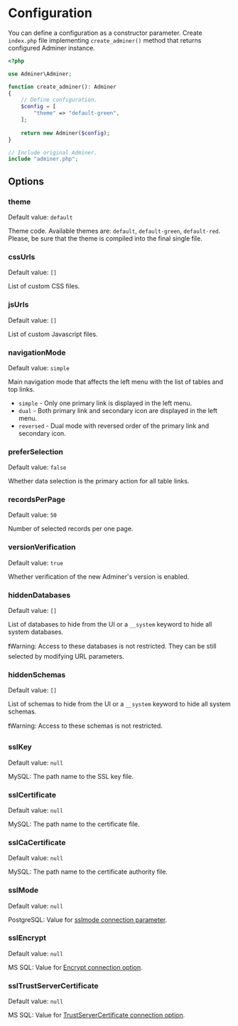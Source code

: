 Configuration
=============

You can define a configuration as a constructor parameter. Create `index.php` file implementing `create_adminer()`
method that returns configured Adminer instance.

```php
<?php

use Adminer\Adminer;

function create_adminer(): Adminer 
{
    // Define configuration.
    $config = [
        "theme" => "default-green",
    ];
	
    return new Adminer($config);
}

// Include original Adminer.
include "adminer.php";
```

Options
-------

### theme

Default value: `default`

Theme code. Available themes are: `default`, `default-green`, `default-red`. Please, be sure that the theme is compiled 
into the final single file.

### cssUrls

Default value: `[]`

List of custom CSS files.

### jsUrls

Default value: `[]`

List of custom Javascript files.

### navigationMode

Default value: `simple`

Main navigation mode that affects the left menu with the list of tables and top links.

- `simple` - Only one primary link is displayed in the left menu.
- `dual` - Both primary link and secondary icon are displayed in the left menu.
- `reversed` - Dual mode with reversed order of the primary link and secondary icon.

### preferSelection

Default value: `false`

Whether data selection is the primary action for all table links.

### recordsPerPage

Default value: `50`

Number of selected records per one page.

### versionVerification

Default value: `true`

Whether verification of the new Adminer's version is enabled.

### hiddenDatabases

Default value: `[]`

List of databases to hide from the UI or a `__system` keyword to hide all system databases.

❗️Warning: Access to these databases is not restricted. They can be still selected by modifying URL parameters.

### hiddenSchemas

Default value: `[]`

List of schemas to hide from the UI or a `__system` keyword to hide all system schemas.

❗️Warning: Access to these schemas is not restricted.

### sslKey

Default value: `null`

MySQL: The path name to the SSL key file.

### sslCertificate

Default value: `null`

MySQL: The path name to the certificate file.

### sslCaCertificate

Default value: `null`

MySQL: The path name to the certificate authority file.

### sslMode

Default value: `null`

PostgreSQL: Value for [sslmode connection parameter](https://www.postgresql.org/docs/current/libpq-connect.html#LIBPQ-CONNECT-SSLMODE).

### sslEncrypt

Default value: `null`

MS SQL: Value for [Encrypt connection option](https://learn.microsoft.com/en-us/sql/connect/php/connection-options).

### sslTrustServerCertificate

Default value: `null`

MS SQL: Value for [TrustServerCertificate connection option](https://www.postgresql.org/docs/current/libpq-connect.html#LIBPQ-CONNECT-SSLMODE).
